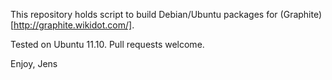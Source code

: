 This repository holds script to build Debian/Ubuntu packages for (Graphite)[http://graphite.wikidot.com/].

Tested on Ubuntu 11.10. Pull requests welcome.

Enjoy,
Jens
